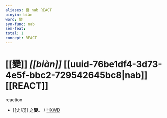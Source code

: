 ```yaml
---
aliases: 變 nab REACT
pinyin: biàn
word: 變
syn-func: nab
sem-feat: 
total: 1
concept: REACT 
---
```

# [[變]] *[[biàn]]*  [[uuid-76be1df4-3d73-4e5f-bbc2-729542645bc8|nab]] [[REACT]]
reaction
 - [[史記]] 之**變**。
                     / [HXWD](https://hxwd.org/textview.html?location=KR2a0001_tls_086-6a.12)